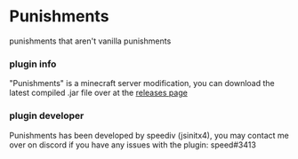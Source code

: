 # Punishments
punishments that aren't vanilla punishments

### plugin info
"Punishments" is a minecraft server modification, you can download the latest compiled .jar file over at the [releases page](https://github.com/jsinitx4/Punishments/releases)

### plugin developer
Punishments has been developed by speediv (jsinitx4), you may contact me over on discord if you have any issues with the plugin: speed#3413

